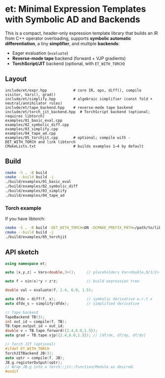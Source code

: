 # et: Minimal Expression Templates with Symbolic AD and Backends

This is a compact, header-only expression template library that builds an IR from C++ operator overloading, supports **symbolic automatic differentiation**, a tiny **simplifier**, and multiple **backends**:
- Eager evaluation (`evaluate`)
- **Reverse-mode tape** backend (forward + VJP gradients)
- **TorchScript/JIT** backend (optional, with `ET_WITH_TORCH`)

## Layout

```
include/et/expr.hpp            # core IR, ops, diff(), compile visitor, Vars(), grad()
include/et/simplify.hpp        # algebraic simplifier (const fold + neutral/annihilator rules)
include/et/tape_backend.hpp    # reverse-mode tape backend
include/et/torch_jit_backend.hpp  # TorchScript backend (optional; requires libtorch)
examples/01_basic_eval.cpp
examples/02_symbolic_diff.cpp
examples/03_simplify.cpp
examples/04_tape_ad.cpp
examples/05_torchjit.cpp       # optional; compile with -DET_WITH_TORCH and link libtorch
CMakeLists.txt                 # builds examples 1–4 by default
```

## Build

```bash
cmake -S . -B build
cmake --build build -j
./build/examples/01_basic_eval
./build/examples/02_symbolic_diff
./build/examples/03_simplify
./build/examples/04_tape_ad
```

### Torch example

If you have libtorch:
```bash
cmake -S . -B build -DET_WITH_TORCH=ON -DCMAKE_PREFIX_PATH=/path/to/libtorch
cmake --build build -j
./build/examples/05_torchjit
```

## API sketch

```cpp
using namespace et;

auto [x,y,z] = Vars<double,3>();     // placeholders Var<double,0/1/2>

auto f = sin(x)*y + z*z;             // build expression tree

double val = evaluate(f, 2.4, 6.0, 1.5);

auto dfdx = diff(f, x);              // symbolic derivative w.r.t x
auto dfdx_s = simplify(dfdx);        // simplified derivative

// Tape backend
TapeBackend TB(3);
int out_id = compile(f, TB);
TB.tape.output_id = out_id;
double v = TB.tape.forward({2.4,6.0,1.5});
auto grad = TB.tape.vjp({2.4,6.0,1.5}); // [df/dx, df/dy, df/dz]

// Torch JIT (optional)
#ifdef ET_WITH_TORCH
TorchJITBackend JB(3);
auto vptr = compile(f, JB);
JB.g.registerOutput(vptr);
// Wrap JB.g into a torch::jit::Function/Module as desired.
#endif
```
